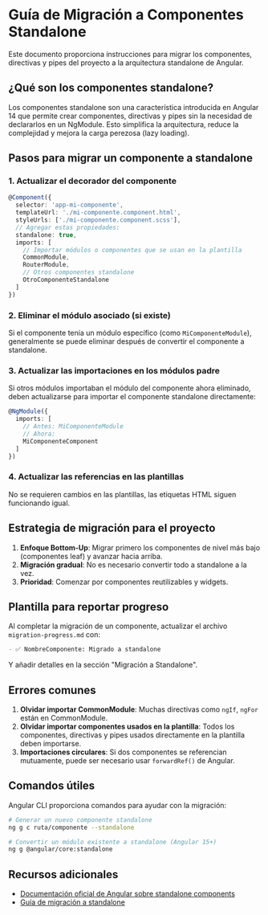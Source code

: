 # Guía de Migración a Componentes Standalone

Este documento proporciona instrucciones para migrar los componentes, directivas y pipes del proyecto a la arquitectura standalone de Angular.

## ¿Qué son los componentes standalone?

Los componentes standalone son una característica introducida en Angular 14 que permite crear componentes, directivas y pipes sin la necesidad de declararlos en un NgModule. Esto simplifica la arquitectura, reduce la complejidad y mejora la carga perezosa (lazy loading).

## Pasos para migrar un componente a standalone

### 1. Actualizar el decorador del componente

```typescript
@Component({
  selector: 'app-mi-componente',
  templateUrl: './mi-componente.component.html',
  styleUrls: ['./mi-componente.component.scss'],
  // Agregar estas propiedades:
  standalone: true,
  imports: [
    // Importar módulos o componentes que se usan en la plantilla
    CommonModule,
    RouterModule,
    // Otros componentes standalone
    OtroComponenteStandalone
  ]
})
```

### 2. Eliminar el módulo asociado (si existe)

Si el componente tenía un módulo específico (como `MiComponenteModule`), generalmente se puede eliminar después de convertir el componente a standalone.

### 3. Actualizar las importaciones en los módulos padre

Si otros módulos importaban el módulo del componente ahora eliminado, deben actualizarse para importar el componente standalone directamente:

```typescript
@NgModule({
  imports: [
    // Antes: MiComponenteModule
    // Ahora:
    MiComponenteComponent
  ]
})
```

### 4. Actualizar las referencias en las plantillas

No se requieren cambios en las plantillas, las etiquetas HTML siguen funcionando igual.

## Estrategia de migración para el proyecto

1. **Enfoque Bottom-Up**: Migrar primero los componentes de nivel más bajo (componentes leaf) y avanzar hacia arriba.
2. **Migración gradual**: No es necesario convertir todo a standalone a la vez.
3. **Prioridad**: Comenzar por componentes reutilizables y widgets.

## Plantilla para reportar progreso

Al completar la migración de un componente, actualizar el archivo `migration-progress.md` con:

```markdown
- ✅ NombreComponente: Migrado a standalone
```

Y añadir detalles en la sección "Migración a Standalone".

## Errores comunes

1. **Olvidar importar CommonModule**: Muchas directivas como `ngIf`, `ngFor` están en CommonModule.
2. **Olvidar importar componentes usados en la plantilla**: Todos los componentes, directivas y pipes usados directamente en la plantilla deben importarse.
3. **Importaciones circulares**: Si dos componentes se referencian mutuamente, puede ser necesario usar `forwardRef()` de Angular.

## Comandos útiles

Angular CLI proporciona comandos para ayudar con la migración:

```bash
# Generar un nuevo componente standalone
ng g c ruta/componente --standalone

# Convertir un módulo existente a standalone (Angular 15+)
ng g @angular/core:standalone
```

## Recursos adicionales

- [Documentación oficial de Angular sobre standalone components](https://angular.io/guide/standalone-components)
- [Guía de migración a standalone](https://angular.io/guide/standalone-migration) 